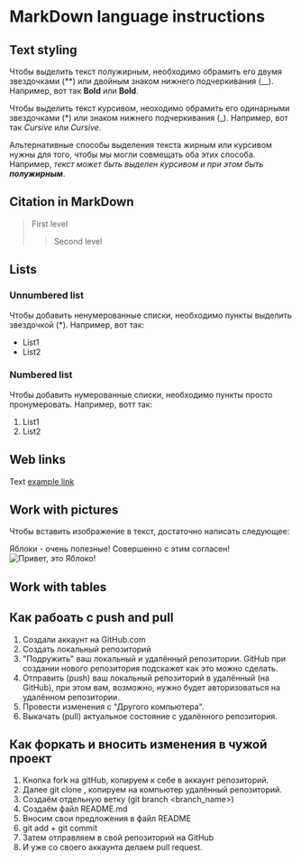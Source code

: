 # MarkDown language instructions

## Text styling

Чтобы выделить текст полужирным, необходимо обрамить его двумя звездочками (**) или двойным знаком нижнего подчеркивания (__).
Например, вот так **Bold** или __Bold__.

Чтобы выделить текст курсивом, неоходимо обрамить его одинарными звездочками (*) или знаком нижнего подчеркивания (_).
Например, вот так *Cursive* или _Cursive_.

Альтернативные способы выделения текста жирным или курсивом нужны для того, чтобы мы могли совмещать оба этих способа. Например, _текст может быть выделен курсивом и при этом быть **полужирным**_.

## Citation in MarkDown
> First level
>> Second level

## Lists

### Unnumbered list
Чтобы добавить ненумерованные списки, необходимо пункты выделить звездочкой (*).
Например, вот так:
* List1
* List2

### Numbered list
Чтобы добавить нумерованные списки, необходимо пункты просто пронумеровать.
Например, вотт так:
1. List1
2. List2

## Web links
Text [example link](http.example.com "Tooltip")

## Work with pictures 

Чтобы вставить изображение в текст, достаточно написать следующее:

Яблоки - очень полезные! Совершенно с этим согласен!
![Привет, это Яблоко!](apple.jpg)


## Work with tables

## Как рабоать с push and pull

1. Создали аккаунт на GitHub.com
2. Создать локальный репозиторий
3. "Подружить" ваш локальный и удалённый репозитории. GitHub при создании нового репозитория подскажет как это можно сделать.
4. Отправить (push) ваш локальный репозиторий в удалённый (на GitHub), при этом вам, возможно, нужно будет авторизоваться на удалённом репозитории.
5. Провести изменения с "Другого компьютера".
6. Выкачать (pull) актуальное состояние с удалённого репозитория.


## Как форкать и вносить изменения в чужой проект

1. Кнопка fork на gitHub, копируем к себе в аккаунт репозиторий.
2. Далее git clone <link>, копируем на компьютер удалённый репозиторий.
3. Создаём отдельную ветку (git branch <branch_name>)
4. Создаём файл README.md
5. Вносим свои предложения в файл README
6. git add + git commit
7. Затем отправляем в свой репозиторий на GitHub
8. И уже со своего аккаунта делаем pull request.

